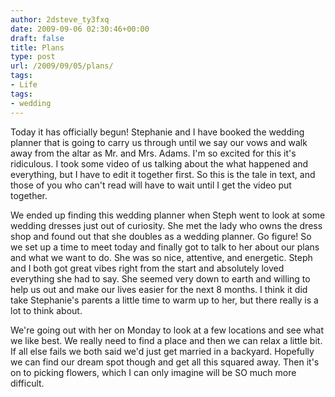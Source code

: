 ```yaml
---
author: 2dsteve_ty3fxq
date: 2009-09-06 02:30:46+00:00
draft: false
title: Plans
type: post
url: /2009/09/05/plans/
tags:
- Life
tags:
- wedding
---
```


Today it has officially begun! Stephanie and I have booked the wedding planner that is going to carry us through until we say our vows and walk away from the altar as Mr. and Mrs. Adams. I'm so excited for this it's ridiculous. I took some video of us talking about the what happened and everything, but I have to edit it together first. So this is the tale in text, and those of you who can't read will have to wait until I get the video put together.

We ended up finding this wedding planner when Steph went to look at some wedding dresses just out of curiosity. She met the lady who owns the dress shop and found out that she doubles as a wedding planner. Go figure! So we set up a time to meet today and finally got to talk to her about our plans and what we want to do. She was so nice, attentive, and energetic. Steph and I both got great vibes right from the start and absolutely loved everything she had to say. She seemed very down to earth and willing to help us out and make our lives easier for the next 8 months. I think it did take Stephanie's parents a little time to warm up to her, but there really is a lot to think about.

We're going out with her on Monday to look at a few locations and see what we like best. We really need to find a place and then we can relax a little bit. If all else fails we both said we'd just get married in a backyard. Hopefully we can find our dream spot though and get all this squared away. Then it's on to picking flowers, which I can only imagine will be SO much more difficult.
